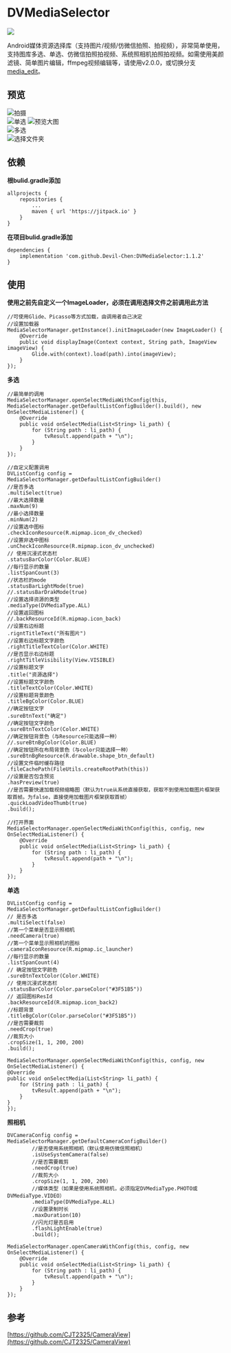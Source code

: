 # DVMediaSelector
[![](https://jitpack.io/v/Devil-Chen/DVMediaSelector.svg)](https://jitpack.io/#Devil-Chen/DVMediaSelector)  
  
Android媒体资源选择库（支持图片/视频/仿微信拍照、拍视频），非常简单使用，支持图库多选、单选、仿微信拍照拍视频、系统照相机拍照拍视频。如需使用美颜滤镜、简单图片编辑，ffmpeg视频编辑等，请使用v2.0.0，或切换分支[media_edit](https://github.com/Devil-Chen/DVMediaSelector/tree/media_edit)。

## 预览
![拍摄](https://github.com/Devil-Chen/DVMediaSelector/blob/master/screenshot/take_photo.png)  
![单选](https://github.com/Devil-Chen/DVMediaSelector/blob/master/screenshot/single_select.png) 
![预览大图](https://github.com/Devil-Chen/DVMediaSelector/blob/master/screenshot/preview.png)  
![多选](https://github.com/Devil-Chen/DVMediaSelector/blob/master/screenshot/multiple_select.png)  
![选择文件夹](https://github.com/Devil-Chen/DVMediaSelector/blob/master/screenshot/folder_select.png)  

## 依赖
**根bulid.gradle添加**
```
allprojects {
    repositories {
        ...
        maven { url 'https://jitpack.io' }
    }
}
```
**在项目bulid.gradle添加**
```
dependencies {
    implementation 'com.github.Devil-Chen:DVMediaSelector:1.1.2'
}
```

## 使用
**使用之前先自定义一个ImageLoader，必须在调用选择文件之前调用此方法**
```
//可使用Glide、Picasso等方式加载，由调用者自己决定
//设置加载器
MediaSelectorManager.getInstance().initImageLoader(new ImageLoader() {
    @Override
    public void displayImage(Context context, String path, ImageView imageView) {
        Glide.with(context).load(path).into(imageView);
    }
});
```

**多选**
```
//最简单的调用
MediaSelectorManager.openSelectMediaWithConfig(this, MediaSelectorManager.getDefaultListConfigBuilder().build(), new OnSelectMediaListener() {
    @Override
    public void onSelectMedia(List<String> li_path) {
        for (String path : li_path) {
            tvResult.append(path + "\n");
        }
    }
});

//自定义配置调用
DVListConfig config = MediaSelectorManager.getDefaultListConfigBuilder()
//是否多选
.multiSelect(true)
//最大选择数量
.maxNum(9)
//最小选择数量
.minNum(2)
//设置选中图标
.checkIconResource(R.mipmap.icon_dv_checked)
//设置非选中图标
.unCheckIconResource(R.mipmap.icon_dv_unchecked)
// 使用沉浸式状态栏
.statusBarColor(Color.BLUE)
//每行显示的数量
.listSpanCount(3)
//状态栏的mode
.statusBarLightMode(true)
//.statusBarDrakMode(true)
//设置选择资源的类型
.mediaType(DVMediaType.ALL)
//设置返回图标
//.backResourceId(R.mipmap.icon_back)
//设置右边标题
.rigntTitleText("所有图片")
//设置右边标题文字颜色
.rightTitleTextColor(Color.WHITE)
//是否显示右边标题
.rightTitleVisibility(View.VISIBLE)
//设置标题文字
.title("资源选择")
//设置标题文字颜色
.titleTextColor(Color.WHITE)
//设置标题背景颜色
.titleBgColor(Color.BLUE)
//确定按钮文字
.sureBtnText("确定")
//确定按钮文字颜色
.sureBtnTextColor(Color.WHITE)
//确定按钮背景色（与Resource只能选择一种）
//.sureBtnBgColor(Color.BLUE)
//确定按钮所在布局背景色（与color只能选择一种）
.sureBtnBgResource(R.drawable.shape_btn_default)
//设置文件临时缓存路径
.fileCachePath(FileUtils.createRootPath(this))
//设置是否包含预览
.hasPreview(true)
//是否需要快速加载视频缩略图（默认为true从系统直接获取，获取不到使用加载图片框架获取首帧。为false，直接使用加载图片框架获取首帧）
.quickLoadVideoThumb(true)
.build();

//打开界面
MediaSelectorManager.openSelectMediaWithConfig(this, config, new OnSelectMediaListener() {
    @Override
    public void onSelectMedia(List<String> li_path) {
        for (String path : li_path) {
            tvResult.append(path + "\n");
        }
    }
});
```
**单选**
```
DVListConfig config = MediaSelectorManager.getDefaultListConfigBuilder()
// 是否多选
.multiSelect(false)
//第一个菜单是否显示照相机
.needCamera(true)
//第一个菜单显示照相机的图标
.cameraIconResource(R.mipmap.ic_launcher)
//每行显示的数量
.listSpanCount(4)
// 确定按钮文字颜色
.sureBtnTextColor(Color.WHITE)
// 使用沉浸式状态栏
.statusBarColor(Color.parseColor("#3F51B5"))
// 返回图标ResId
.backResourceId(R.mipmap.icon_back2)
//标题背景
.titleBgColor(Color.parseColor("#3F51B5"))
//是否需要裁剪
.needCrop(true)
//裁剪大小
.cropSize(1, 1, 200, 200)
.build();

MediaSelectorManager.openSelectMediaWithConfig(this, config, new OnSelectMediaListener() {
@Override
public void onSelectMedia(List<String> li_path) {
    for (String path : li_path) {
        tvResult.append(path + "\n");
    }
}
});
```

**照相机**
```
DVCameraConfig config = MediaSelectorManager.getDefaultCameraConfigBuilder()
        //是否使用系统照相机（默认使用仿微信照相机）
        .isUseSystemCamera(false)
        //是否需要裁剪
        .needCrop(true)
        //裁剪大小
        .cropSize(1, 1, 200, 200)
        //媒体类型（如果是使用系统照相机，必须指定DVMediaType.PHOTO或DVMediaType.VIDEO）
        .mediaType(DVMediaType.ALL)
        //设置录制时长
        .maxDuration(10)
        //闪光灯是否启用
        .flashLightEnable(true)
        .build();

MediaSelectorManager.openCameraWithConfig(this, config, new OnSelectMediaListener() {
    @Override
    public void onSelectMedia(List<String> li_path) {
        for (String path : li_path) {
            tvResult.append(path + "\n");
        }
    }
});
```

## 参考
[https://github.com/CJT2325/CameraView](https://github.com/CJT2325/CameraView)
